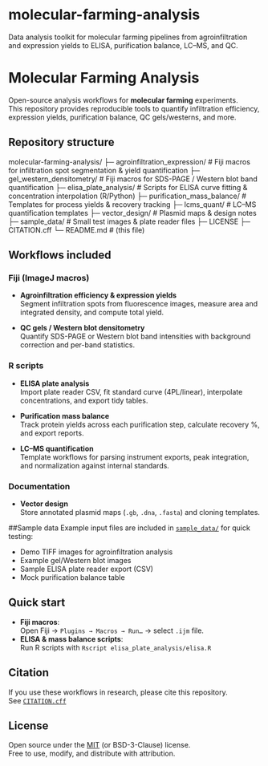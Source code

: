 # molecular-farming-analysis
Data analysis toolkit for molecular farming pipelines from agroinfiltration and expression yields to ELISA, purification balance, LC–MS, and QC.
# Molecular Farming Analysis

Open-source analysis workflows for **molecular farming** experiments.  
This repository provides reproducible tools to quantify infiltration efficiency, expression yields, purification balance, QC gels/westerns, and more.

## Repository structure

molecular-farming-analysis/
├─ agroinfiltration_expression/ # Fiji macros for infiltration spot segmentation & yield quantification
├─ gel_western_densitometry/ # Fiji macros for SDS-PAGE / Western blot band quantification
├─ elisa_plate_analysis/ # Scripts for ELISA curve fitting & concentration interpolation (R/Python)
├─ purification_mass_balance/ # Templates for process yields & recovery tracking
├─ lcms_quant/ # LC–MS quantification templates
├─ vector_design/ # Plasmid maps & design notes
├─ sample_data/ # Small test images & plate reader files
├─ LICENSE
├─ CITATION.cff
└─ README.md # (this file)

##  Workflows included

### Fiji (ImageJ macros)
- **Agroinfiltration efficiency & expression yields**  
  Segment infiltration spots from fluorescence images, measure area and integrated density, and compute total yield.  

- **QC gels / Western blot densitometry**  
  Quantify SDS-PAGE or Western blot band intensities with background correction and per-band statistics.  

### R scripts
- **ELISA plate analysis**  
  Import plate reader CSV, fit standard curve (4PL/linear), interpolate concentrations, and export tidy tables.  

- **Purification mass balance**  
  Track protein yields across each purification step, calculate recovery %, and export reports.  

- **LC–MS quantification**  
  Template workflows for parsing instrument exports, peak integration, and normalization against internal standards.  

### Documentation
- **Vector design**  
  Store annotated plasmid maps (`.gb`, `.dna`, `.fasta`) and cloning templates.  


##Sample data
Example input files are included in [`sample_data/`](sample_data/) for quick testing:
- Demo TIFF images for agroinfiltration analysis  
- Example gel/Western blot images  
- Sample ELISA plate reader export (CSV)  
- Mock purification balance table  

## Quick start

- **Fiji macros**:  
  Open Fiji → `Plugins → Macros → Run…` → select `.ijm` file.  
- **ELISA & mass balance scripts**:  
  Run R scripts with `Rscript elisa_plate_analysis/elisa.R`  

## Citation

If you use these workflows in research, please cite this repository.  
 See [`CITATION.cff`](CITATION.cff)


## License

Open source under the [MIT](LICENSE) (or BSD-3-Clause) license.  
Free to use, modify, and distribute with attribution.
